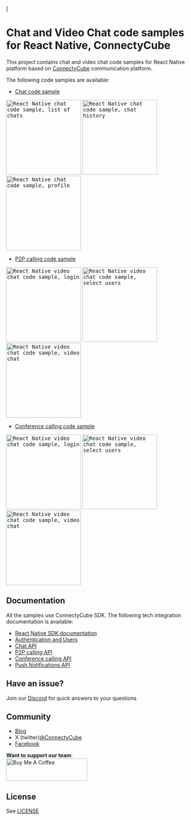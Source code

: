[
# Chat and Video Chat code samples for React Native, ConnectyCube

This project contains chat and video chat code samples for React Native platform based on [ConnectyCube](https://connectycube.com/) communication platform.

The following code samples are available:


- [Chat code sample](https://github.com/ConnectyCube/connectycube-reactnative-samples/tree/master/RNChat)

<kbd><img alt="React Native chat code sample, list of chats" src="https://developers.connectycube.com/images/code_samples/reactnative/reactnative_codesample_chat_chats.jpg" width="200" /></kbd> <kbd><img alt="React Native chat code sample, chat history" src="https://developers.connectycube.com/images/code_samples/reactnative/reactnative_codesample_chat_chat.jpg" width="200" /></kbd> <kbd><img alt="React Native chat code sample, profile" src="https://developers.connectycube.com/images/code_samples/reactnative/reactnative_codesample_chat_profile.jpg" width="200" /></kbd>


- [P2P calling code sample](https://github.com/ConnectyCube/connectycube-reactnative-samples/tree/master/RNVideoChat)

<kbd><img alt="React Native video chat code sample, login" src="https://developers.connectycube.com/images/code_samples/reactnative/reactnative_codesample_video_login.PNG" width="200" /></kbd> <kbd><img alt="React Native video chat code sample, select users" src="https://developers.connectycube.com/images/code_samples/reactnative/reactnative_codesample_video_select_users.PNG" width="200" /></kbd> <kbd><img alt="React Native video chat code sample, video chat" src="https://developers.connectycube.com/images/code_samples/reactnative/reactnative_codesample_video_video.PNG" width="200" /></kbd>

- [Conference calling code sample](https://github.com/ConnectyCube/connectycube-reactnative-samples/tree/master/RNVideoChat)

<kbd><img alt="React Native video chat code sample, login" src="https://developers.connectycube.com/images/code_samples/reactnative/reactnative_codesample_video_login.PNG" width="200" /></kbd> <kbd><img alt="React Native video chat code sample, select users" src="https://developers.connectycube.com/images/code_samples/reactnative/reactnative_codesample_video_select_users.PNG" width="200" /></kbd> <kbd><img alt="React Native video chat code sample, video chat" src="https://developers.connectycube.com/images/code_samples/reactnative/reactnative_codesample_video_video.PNG" width="200" /></kbd>

## Documentation

All the samples use ConnectyCube SDK. The following tech integration documentation is available:

- [React Native SDK documentation](https://developers.connectycube.com/reactnative/)
- [Authentication and Users](https://developers.connectycube.com/reactnative/authentication-and-users)
- [Chat API](https://developers.connectycube.com/reactnative/messaging)
- [P2P calling API](https://developers.connectycube.com/reactnative/videocalling)
- [Conference calling API](https://developers.connectycube.com/reactnative/videocalling-conference)
- [Push Notifications API](https://developers.connectycube.com/reactnative/push-notifications)

## Have an issue?

Join our [Discord](https://discord.com/invite/zqbBWNCCFJ) for quick answers to your questions

## Community

- [Blog](https://connectycube.com/blog)
- X (twitter)[@ConnectyCube](https://x.com/ConnectyCube)
- [Facebook](https://www.facebook.com/ConnectyCube)

**Want to support our team**:<br>
<a href="https://www.buymeacoffee.com/connectycube" target="_blank"><img src="https://cdn.buymeacoffee.com/buttons/v2/default-blue.png" alt="Buy Me A Coffee" style="height: 60px !important;width: 217px !important;" ></a>

## License

See [LICENSE](LICENSE)

